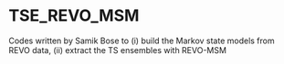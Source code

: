 # TSE_REVO_MSM
Codes written by Samik Bose to (i) build the Markov state models from REVO data, (ii) extract the TS ensembles with REVO-MSM
